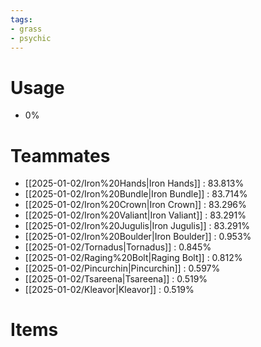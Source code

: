 ```yaml
---
tags:
- grass
- psychic
---
```

# Usage
- 0%
# Teammates
- [[2025-01-02/Iron%20Hands|Iron Hands]] : 83.813%
- [[2025-01-02/Iron%20Bundle|Iron Bundle]] : 83.714%
- [[2025-01-02/Iron%20Crown|Iron Crown]] : 83.296%
- [[2025-01-02/Iron%20Valiant|Iron Valiant]] : 83.291%
- [[2025-01-02/Iron%20Jugulis|Iron Jugulis]] : 83.291%
- [[2025-01-02/Iron%20Boulder|Iron Boulder]] : 0.953%
- [[2025-01-02/Tornadus|Tornadus]] : 0.845%
- [[2025-01-02/Raging%20Bolt|Raging Bolt]] : 0.812%
- [[2025-01-02/Pincurchin|Pincurchin]] : 0.597%
- [[2025-01-02/Tsareena|Tsareena]] : 0.519%
- [[2025-01-02/Kleavor|Kleavor]] : 0.519%
# Items